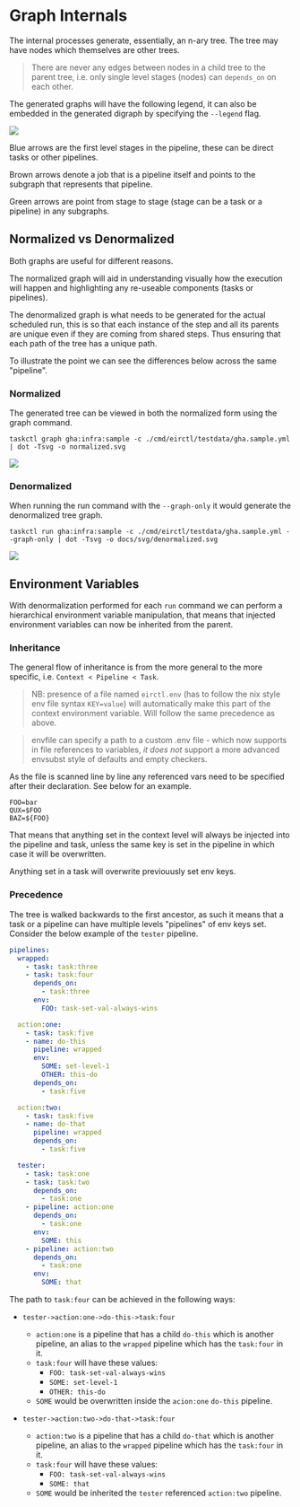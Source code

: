 # Graph Internals

The internal processes generate, essentially, an n-ary tree.
The tree may have nodes which themselves are other trees. 

> There are never any edges between nodes in a child tree to the parent tree, i.e. only single level stages (nodes) can `depends_on` on each other.

The generated graphs will have the following legend, it can also be embedded in the generated digraph by specifying the `--legend` flag.

![](./svg/legend.svg)

Blue arrows are the first level stages in the pipeline, these can be direct tasks or other pipelines.

Brown arrows denote a job that is a pipeline itself and points to the subgraph that represents that pipeline.

Green arrows are point from stage to stage (stage can be a task or a pipeline) in any subgraphs.

## Normalized vs Denormalized

Both graphs are useful for different reasons.

The normalized graph will aid in understanding visually how the execution will happen and highlighting any re-useable components (tasks or pipelines).

The denormalized graph is what needs to be generated for the actual scheduled run, this is so that each instance of the step and all its parents are unique even if they are coming from shared steps. Thus ensuring that each path of the tree has a unique path.

To illustrate the point we can see the differences below across the same "pipeline".

### Normalized

The generated tree can be viewed in both the normalized form using the graph command.

`taskctl graph gha:infra:sample -c ./cmd/eirctl/testdata/gha.sample.yml | dot -Tsvg -o normalized.svg`

![](./svg/normalized.svg)

### Denormalized

When running the run command with the `--graph-only` it would generate the denormalized tree graph.

`taskctl run gha:infra:sample -c ./cmd/eirctl/testdata/gha.sample.yml --graph-only | dot -Tsvg -o docs/svg/denormalized.svg`

![](./svg/denormalized.svg)

## Environment Variables

With denormalization performed for each `run` command we can perform a hierarchical environment variable manipulation, that means that injected environment variables can now be inherited from the parent.

### Inheritance

The general flow of inheritance is from the more general to the more specific, i.e. `Context < Pipeline < Task`.

> NB: presence of a file named `eirctl.env` (has to follow the nix style env file syntax `KEY=value`) will automatically make this part of the context environment variable. Will follow the same precedence as above.

> envfile can specify a path to a custom .env file - which now supports in file references to variables, _it does not_ support a more advanced envsubst style of defaults and empty checkers. 

As the file is scanned line by line any referenced vars need to be specified after their declaration. See below for an example.

```env
FOO=bar
QUX=$FOO
BAZ=${FOO}
```

That means that anything set in the context level will always be injected into the pipeline and task, unless the same key is set in the pipeline in which case it will be overwritten.

Anything set in a task will overwrite previouusly set env keys.

### Precedence

The tree is walked backwards to the first ancestor, as such it means that a task or a pipeline can have multiple levels "pipelines" of env keys set. Consider the below example of the `tester` pipeline.

```yaml
pipelines:
  wrapped: 
    - task: task:three
    - task: task:four
      depends_on:
        - task:three
      env: 
        FOO: task-set-val-always-wins

  action:one:
    - task: task:five
    - name: do-this
      pipeline: wrapped
      env:
        SOME: set-level-1
        OTHER: this-do
      depends_on:
        - task:five

  action:two:
    - task: task:five
    - name: do-that
      pipeline: wrapped
      depends_on:
        - task:five

  tester:
    - task: task:one
    - task: task:two
      depends_on:
        - task:one
    - pipeline: action:one
      depends_on:
        - task:one
      env:
        SOME: this
    - pipeline: action:two
      depends_on:
        - task:one
      env:
        SOME: that
```

The path to `task:four` can be achieved in the following ways:

- `tester->action:one->do-this->task:four`
    - `action:one` is a pipeline that has a child `do-this` which is another pipeline, an alias to the `wrapped` pipeline which has the `task:four` in it.
    - `task:four` will have these values:
        - `FOO: task-set-val-always-wins`
        - `SOME: set-level-1`
        - `OTHER: this-do`
    - `SOME` would be overwritten inside the `acion:one` `do-this` pipeline.

- `tester->action:two->do-that->task:four`
    - `action:two` is a pipeline that has a child `do-that` which is another pipeline, an alias to the `wrapped` pipeline which has the `task:four` in it.
    - `task:four` will have these values:
        - `FOO: task-set-val-always-wins`
        - `SOME: that`
    - `SOME` would be inherited the `tester` referenced `action:two` pipeline.


